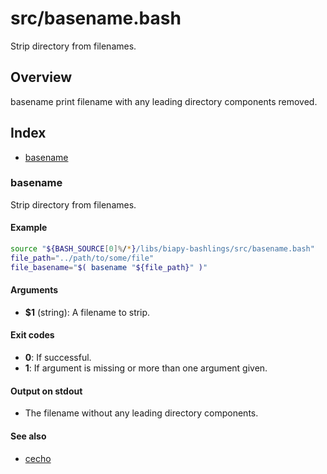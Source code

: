 # src/basename.bash

Strip directory from filenames.

## Overview

basename print filename with any leading directory components removed.

## Index

* [basename](#basename)

### basename

Strip directory from filenames.

#### Example

```bash
source "${BASH_SOURCE[0]%/*}/libs/biapy-bashlings/src/basename.bash"
file_path="../path/to/some/file"
file_basename="$( basename "${file_path}" )"
```

#### Arguments

* **$1** (string): A filename to strip.

#### Exit codes

* **0**: If successful.
* **1**: If argument is missing or more than one argument given.

#### Output on stdout

* The filename without any leading directory components.

#### See also

* [cecho](#cecho)

